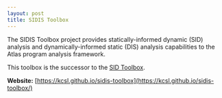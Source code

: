 ```yaml
---
layout: post
title: SIDIS Toolbox
---
```


The SIDIS Toolbox project provides statically-informed dynamic (SID) analysis and dynamically-informed static (DIS) analysis capabilities to the Atlas program analysis framework.

This toolbox is the successor to the [SID Toolbox](/toolbox-repository/sid/).

**Website:** [https://kcsl.github.io/sidis-toolbox](https://kcsl.github.io/sidis-toolbox/)